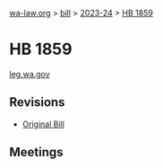 [wa-law.org](/) > [bill](/bill/) > [2023-24](/bill/2023-24/) > [HB 1859](/bill/2023-24/hb/1859/)

# HB 1859
[leg.wa.gov](https://app.leg.wa.gov/billsummary?BillNumber=1859&Year=2023&Initiative=false)

## Revisions
* [Original Bill](1/)

## Meetings